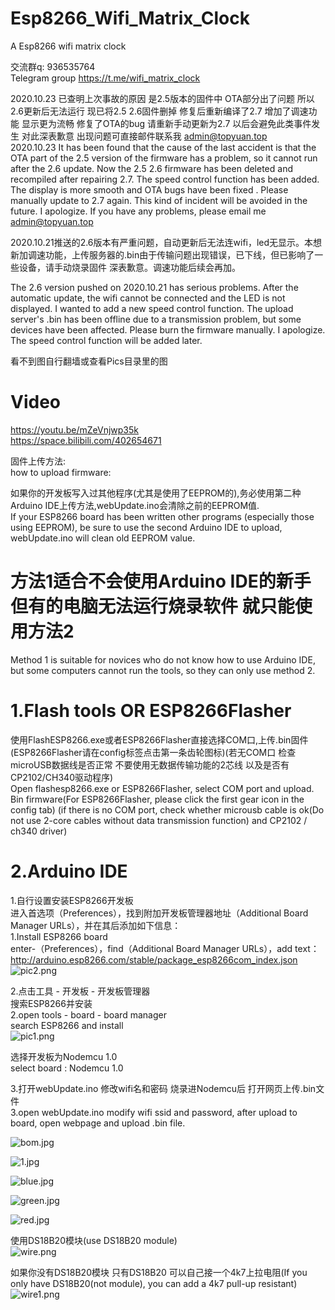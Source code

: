 # Esp8266_Wifi_Matrix_Clock
A Esp8266 wifi matrix clock 

交流群q:   936535764   
Telegram group https://t.me/wifi_matrix_clock   

2020.10.23 已查明上次事故的原因 是2.5版本的固件中 OTA部分出了问题 所以2.6更新后无法运行 现已将2.5 2.6固件删掉 修复后重新编译了2.7 增加了调速功能 显示更为流畅 修复了OTA的bug 请重新手动更新为2.7 以后会避免此类事件发生 对此深表歉意  出现问题可直接邮件联系我 admin@topyuan.top  
2020.10.23 It has been found that the cause of the last accident is that the OTA part of the 2.5 version of the firmware has a problem, so it cannot run after the 2.6 update. Now the 2.5 2.6 firmware has been deleted and recompiled after repairing 2.7. The speed control function has been added. The display is more smooth and OTA bugs have been fixed . Please manually update to 2.7 again. This kind of incident will be avoided in the future. I apologize. If you have any problems, please email me   admin@topyuan.top



2020.10.21推送的2.6版本有严重问题，自动更新后无法连wifi，led无显示。本想新加调速功能，上传服务器的.bin由于传输问题出现错误，已下线，但已影响了一些设备，请手动烧录固件 深表歉意。调速功能后续会再加。    


The 2.6 version pushed on 2020.10.21 has serious problems. After the automatic update, the wifi cannot be connected and the LED is not displayed.  I wanted to add a new speed control function. The upload server's .bin has been offline due to a transmission problem, but some devices have been affected. Please burn the firmware manually. I apologize.  The speed control function will be added later.   


看不到图自行翻墙或查看Pics目录里的图  

# Video  
https://youtu.be/mZeVnjwp35k  
https://space.bilibili.com/402654671  

固件上传方法:   
how to upload firmware:  

如果你的开发板写入过其他程序(尤其是使用了EEPROM的),务必使用第二种Arduino IDE上传方法,webUpdate.ino会清除之前的EEPROM值.  
If your ESP8266 board has been written other programs (especially those using EEPROM), be sure to use the second Arduino IDE to upload, webUpdate.ino will clean old EEPROM value.  

#  方法1适合不会使用Arduino IDE的新手 但有的电脑无法运行烧录软件 就只能使用方法2
Method 1 is suitable for novices who do not know how to use Arduino IDE, but some computers cannot run the tools, so they can only use method 2.  

#  1.Flash tools   OR   ESP8266Flasher

使用FlashESP8266.exe或者ESP8266Flasher直接选择COM口,上传.bin固件(ESP8266Flasher请在config标签点击第一条齿轮图标)(若无COM口 检查microUSB数据线是否正常 不要使用无数据传输功能的2芯线 以及是否有CP2102/CH340驱动程序)   
Open flashesp8266.exe or ESP8266Flasher, select COM port and upload. Bin firmware(For ESP8266Flasher, please click the first gear icon in the config tab) (if there is no COM port, check whether microusb cable is ok(Do not use 2-core cables without data transmission function) and CP2102 / ch340 driver)  


#  2.Arduino IDE
1.自行设置安装ESP8266开发板  
进入首选项（Preferences），找到附加开发板管理器地址（Additional Board Manager URLs），并在其后添加如下信息：  
1.Install ESP8266 board  
enter-（Preferences），find（Additional Board Manager URLs），add text：  
http://arduino.esp8266.com/stable/package_esp8266com_index.json   
![pic2.png](https://i.loli.net/2020/05/08/tlLTqHzFaPwCYUu.png)

2.点击工具 - 开发板 - 开发板管理器  
搜索ESP8266并安装  
2.open tools - board - board manager    
search ESP8266 and install  
![pic1.png](https://i.loli.net/2020/05/08/mNBRfaV4S8sb37I.png)  

选择开发板为Nodemcu 1.0  
select board : Nodemcu 1.0  

3.打开webUpdate.ino 修改wifi名和密码 烧录进Nodemcu后 打开网页上传.bin文件   
3.open webUpdate.ino modify wifi ssid and password,  after upload to board, open webpage and upload .bin file.     



![bom.jpg](https://github.com/yuan910715/Esp8266_Wifi_Matrix_Clock/blob/master/Pics/bom.jpg?raw=true)

![1.jpg](https://github.com/yuan910715/Esp8266_Wifi_Matrix_Clock/blob/master/Pics/1.jpg?raw=true)

![blue.jpg](https://github.com/yuan910715/Esp8266_Wifi_Matrix_Clock/blob/master/Pics/blue.jpg?raw=true)

![green.jpg](https://github.com/yuan910715/Esp8266_Wifi_Matrix_Clock/blob/master/Pics/green.jpg?raw=true)

![red.jpg](https://github.com/yuan910715/Esp8266_Wifi_Matrix_Clock/blob/master/Pics/red.jpg?raw=true)

使用DS18B20模块(use DS18B20 module)  
![wire.png](https://github.com/yuan910715/Esp8266_Wifi_Matrix_Clock/blob/master/Pics/wire.png?raw=true)

如果你没有DS18B20模块 只有DS18B20 可以自己接一个4k7上拉电阻(If you only have DS18B20(not module), you can add a 4k7 pull-up resistant)  
![wire1.png](https://github.com/yuan910715/Esp8266_Wifi_Matrix_Clock/blob/master/Pics/wire1.png?raw=true)
